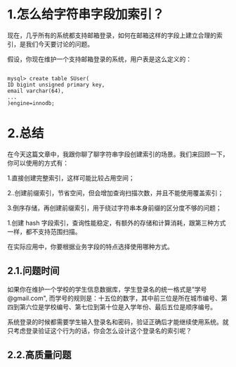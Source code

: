 # 1.怎么给字符串字段加索引？
现在，几乎所有的系统都支持邮箱登录，如何在邮箱这样的字段上建立合理的索引，是我们今天要讨论的问题。

假设，你现在维护一个支持邮箱登录的系统，用户表是这么定义的：


```

mysql> create table SUser(
ID bigint unsigned primary key,
email varchar(64), 
... 
)engine=innodb; 
```



# 2.总结

在今天这篇文章中，我跟你聊了聊字符串字段创建索引的场景。我们来回顾一下，你可以使用的方式有：

1.直接创建完整索引，这样可能比较占用空间；

2..创建前缀索引，节省空间，但会增加查询扫描次数，并且不能使用覆盖索引；

3.倒序存储，再创建前缀索引，用于绕过字符串本身前缀的区分度不够的问题；

1.创建 hash 字段索引，查询性能稳定，有额外的存储和计算消耗，跟第三种方式一样，都不支持范围扫描。

在实际应用中，你要根据业务字段的特点选择使用哪种方式。

## 2.1.问题时间

如果你在维护一个学校的学生信息数据库，学生登录名的统一格式是”学号 @gmail.com", 而学号的规则是：十五位的数字，其中前三位是所在城市编号、第四到第六位是学校编号、第七位到第十位是入学年份、最后五位是顺序编号。

系统登录的时候都需要学生输入登录名和密码，验证正确后才能继续使用系统。就只考虑登录验证这个行为的话，你会怎么设计这个登录名的索引呢？

## 2.2.高质量问题




